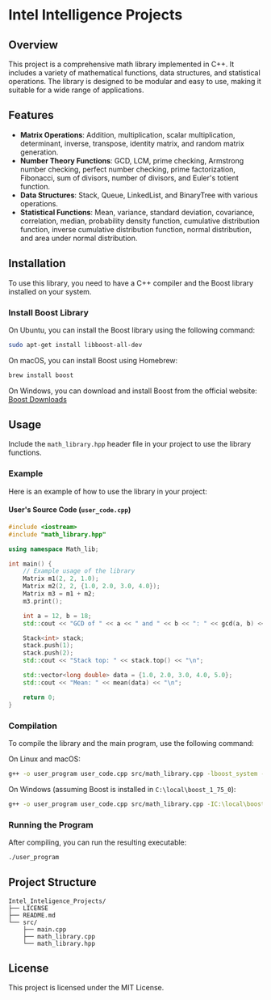 # Intel Intelligence Projects

## Overview
This project is a comprehensive math library implemented in C++. It includes a variety of mathematical functions, data structures, and statistical operations. The library is designed to be modular and easy to use, making it suitable for a wide range of applications.

## Features
- **Matrix Operations**: Addition, multiplication, scalar multiplication, determinant, inverse, transpose, identity matrix, and random matrix generation.
- **Number Theory Functions**: GCD, LCM, prime checking, Armstrong number checking, perfect number checking, prime factorization, Fibonacci, sum of divisors, number of divisors, and Euler's totient function.
- **Data Structures**: Stack, Queue, LinkedList, and BinaryTree with various operations.
- **Statistical Functions**: Mean, variance, standard deviation, covariance, correlation, median, probability density function, cumulative distribution function, inverse cumulative distribution function, normal distribution, and area under normal distribution.

## Installation
To use this library, you need to have a C++ compiler and the Boost library installed on your system.

### Install Boost Library
On Ubuntu, you can install the Boost library using the following command:
```sh
sudo apt-get install libboost-all-dev
```

On macOS, you can install Boost using Homebrew:
```sh
brew install boost
```

On Windows, you can download and install Boost from the official website: [Boost Downloads](https://www.boost.org/users/download/)

## Usage
Include the `math_library.hpp` header file in your project to use the library functions.

### Example
Here is an example of how to use the library in your project:

#### User's Source Code (`user_code.cpp`)
```cpp
#include <iostream>
#include "math_library.hpp"

using namespace Math_lib;

int main() {
    // Example usage of the library
    Matrix m1(2, 2, 1.0);
    Matrix m2(2, 2, {1.0, 2.0, 3.0, 4.0});
    Matrix m3 = m1 + m2;
    m3.print();

    int a = 12, b = 18;
    std::cout << "GCD of " << a << " and " << b << ": " << gcd(a, b) << "\n";

    Stack<int> stack;
    stack.push(1);
    stack.push(2);
    std::cout << "Stack top: " << stack.top() << "\n";

    std::vector<long double> data = {1.0, 2.0, 3.0, 4.0, 5.0};
    std::cout << "Mean: " << mean(data) << "\n";

    return 0;
}
```

### Compilation
To compile the library and the main program, use the following command:

On Linux and macOS:
```sh
g++ -o user_program user_code.cpp src/math_library.cpp -lboost_system -lboost_filesystem
```

On Windows (assuming Boost is installed in `C:\local\boost_1_75_0`):
```sh
g++ -o user_program user_code.cpp src/math_library.cpp -IC:\local\boost_1_75_0 -LC:\local\boost_1_75_0\stage\lib -lboost_system -lboost_filesystem
```

### Running the Program
After compiling, you can run the resulting executable:

```sh
./user_program
```

## Project Structure
```
Intel_Inteligence_Projects/
├── LICENSE
├── README.md
└── src/
    ├── main.cpp
    ├── math_library.cpp
    └── math_library.hpp
```

## License
This project is licensed under the MIT License.
